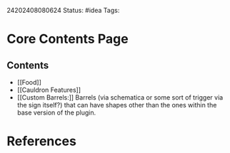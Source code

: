24202408080624
Status: #idea
Tags:

# Core Contents Page
## Contents
-  [[Food]]
-  [[Cauldron Features]]
-  [[Custom Barrels:]]  Barrels (via schematica or some sort of trigger via the sign itself?) that can have shapes other than the ones within the base version of the plugin. 

# References